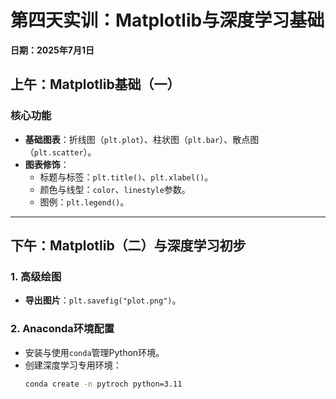 # **第四天实训：Matplotlib与深度学习基础**  
**日期：2025年7月1日**  

## **上午：Matplotlib基础（一）**  
### **核心功能**  
- **基础图表**：折线图（`plt.plot`）、柱状图（`plt.bar`）、散点图（`plt.scatter`）。  
- **图表修饰**：  
  - 标题与标签：`plt.title()`、`plt.xlabel()`。  
  - 颜色与线型：`color`、`linestyle`参数。  
  - 图例：`plt.legend()`。  

    
---

## **下午：Matplotlib（二）与深度学习初步**  
### **1. 高级绘图**  
 
- **导出图片**：`plt.savefig("plot.png")`。  

### **2. Anaconda环境配置**  
- 安装与使用`conda`管理Python环境。  
- 创建深度学习专用环境：  
  ```bash
  conda create -n pytroch python=3.11